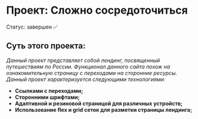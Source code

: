 # Проект: Сложно сосредоточиться
Статус: завершен ✅

## Cуть этого проекта:
*Данный проект представляет собой лендинг, посвященный путешествиям по России. Функционал данного сайта похож на ознакомительную страницу с переходами на сторонние ресурсы. Данный проект характеризуется следующими технологиями:*
* **Ссылками с переходами;**
* **Сторонними шрифтами;**
* **Адаптивной и резиновой страницой для различных устройств;**
* **Использование flex и grid сеток для разметки страницы лендинга;**
